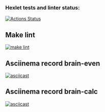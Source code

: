 ### Hexlet tests and linter status:
[![Actions Status](https://github.com/Rjkec/frontend-project-lvl1/workflows/hexlet-check/badge.svg)](https://github.com/Rjkec/frontend-project-lvl1/actions)

## Make lint 
[![make lint](https://github.com/Rjkec/frontend-project-lvl1/actions/workflows/workflows.yml/badge.svg)](https://github.com/Rjkec/frontend-project-lvl1/actions/workflows/workflows.yml)

## Asciinema record brain-even
[![asciicast](https://asciinema.org/a/djp6R7SfibpmVMDvTXkSd9ZcE.svg)](https://asciinema.org/a/djp6R7SfibpmVMDvTXkSd9ZcE)

## Asciinema record brain-calc
[![asciicast](https://asciinema.org/a/Oq2YCPdYXkdJwPCt7V0ZENT8G.svg)](https://asciinema.org/a/Oq2YCPdYXkdJwPCt7V0ZENT8G)
